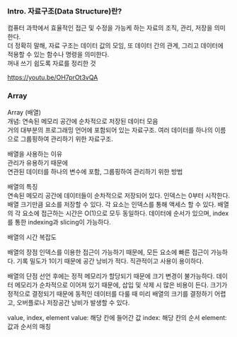 ### Intro. 자료구조(Data Structure)란?
컴퓨터 과학에서 효율적인 접근 및 수정을 가능케 하는 자료의 조직, 관리, 저장을 의미한다.  
더 정확히 말해, 자료 구조는 데이터 값의 모임, 또 데이터 간의 관계, 그리고 데이터에 적용할 수 있는 함수나 명령을 의미한다.  
꺼내 쓰기 쉽도록 자료를 정리한 것  

https://youtu.be/OH7prOt3vQA  

### Array  
Array (배열)  
개념: 연속된 메모리 공간에 순차적으로 저장된 데이터 모음  
거의 대부분의 프로그래밍 언어에 포함되어 있는 자료구조. 
여러 데이터를 하나의 이름으로 그룹핑하여 관리하기 위한 자료구조.  

배열을 사용하는 이유  
관리가 유용하기 때문에  
연관된 데이터를 하나의 변수에 포함, 그룹핑하여 관리하기 위한 방법  

배열의 특징  
연속된 메모리 공간에 데이터들이 순차적으로 저장되어 있다.
인덱스는 0부터 시작한다.
배열 크기만큼 요소를 저장할 수 있다.
각 요소는 인덱스를 통해 액세스 할 수 있다.
배열의 각 요소에 접근하는 시간은 O(1)으로 모두 동일하다.
데이터에 순서가 있으며, index를 통한 indexing과 slicing이 가능하다.

배열의 시간 복잡도

배열의 장점
인덱스를 이용한 접근이 가능하기 때문에, 모든 요소에 빠른 접근이 가능하다.
기록 밀도가 1이기 때문에 공간 낭비가 적다.
직관적이고 사용이 용이하다.

배열의 단점
선언 후에는 정적 메모리가 할당되기 때문에 크기 변경이 불가능하다.
데이터 메모리가 순차적으로 이어져 있기 때문에, 삽입 및 삭제 시 많은 비용이 든다.
크기가 정적으로 결정되기 때문에 동적인 데이터를 다룰 때 미리 배열의 크기를 결정하기 어렵고,
오버플로나 저장공간 낭비가 발생할 수 있다.


value, index, element
value: 해당 칸에 들어간 값
index: 해당 칸의 순서
element: 값과 순서의 매칭




